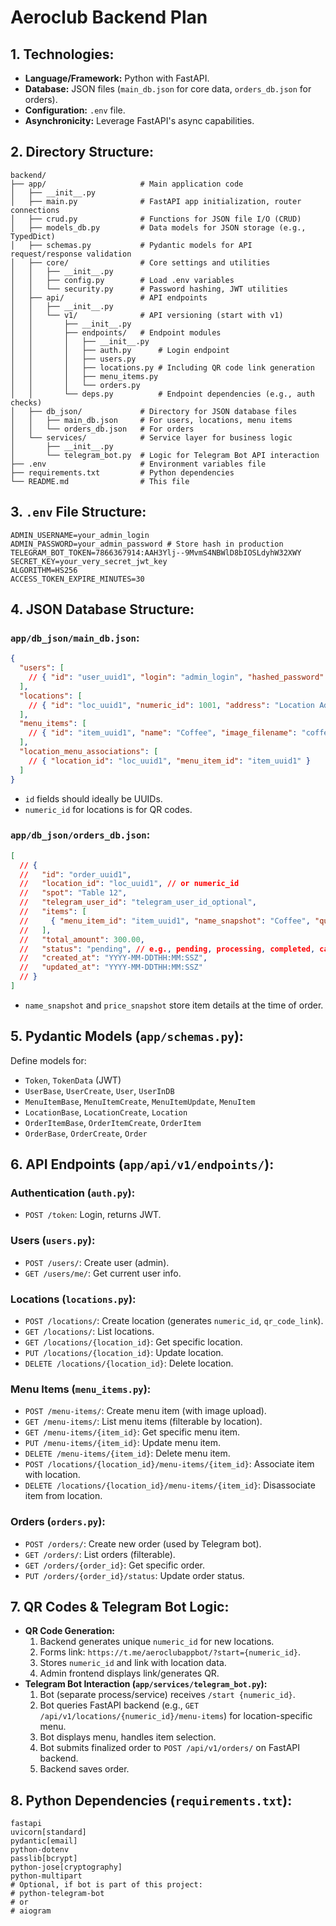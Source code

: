 # Aeroclub Backend Plan

## 1. Technologies:
*   **Language/Framework:** Python with FastAPI.
*   **Database:** JSON files (`main_db.json` for core data, `orders_db.json` for orders).
*   **Configuration:** `.env` file.
*   **Asynchronicity:** Leverage FastAPI's async capabilities.

## 2. Directory Structure:
```
backend/
├── app/                     # Main application code
│   ├── __init__.py
│   ├── main.py              # FastAPI app initialization, router connections
│   ├── crud.py              # Functions for JSON file I/O (CRUD)
│   ├── models_db.py         # Data models for JSON storage (e.g., TypedDict)
│   ├── schemas.py           # Pydantic models for API request/response validation
│   ├── core/                # Core settings and utilities
│   │   ├── __init__.py
│   │   ├── config.py        # Load .env variables
│   │   └── security.py      # Password hashing, JWT utilities
│   ├── api/                 # API endpoints
│   │   ├── __init__.py
│   │   └── v1/              # API versioning (start with v1)
│   │       ├── __init__.py
│   │       ├── endpoints/   # Endpoint modules
│   │       │   ├── __init__.py
│   │       │   ├── auth.py      # Login endpoint
│   │       │   ├── users.py
│   │       │   ├── locations.py # Including QR code link generation
│   │       │   ├── menu_items.py
│   │       │   └── orders.py
│   │       └── deps.py          # Endpoint dependencies (e.g., auth checks)
│   ├── db_json/             # Directory for JSON database files
│   │   ├── main_db.json     # For users, locations, menu items
│   │   └── orders_db.json   # For orders
│   └── services/            # Service layer for business logic
│       ├── __init__.py
│       └── telegram_bot.py  # Logic for Telegram Bot API interaction
├── .env                     # Environment variables file
├── requirements.txt         # Python dependencies
└── README.md                # This file
```

## 3. `.env` File Structure:
```dotenv
ADMIN_USERNAME=your_admin_login
ADMIN_PASSWORD=your_admin_password # Store hash in production
TELEGRAM_BOT_TOKEN=7866367914:AAH3Ylj--9MvmS4NBWlD8bIOSLdyhW32XWY
SECRET_KEY=your_very_secret_jwt_key
ALGORITHM=HS256
ACCESS_TOKEN_EXPIRE_MINUTES=30
```

## 4. JSON Database Structure:

### `app/db_json/main_db.json`:
```json
{
  "users": [
    // { "id": "user_uuid1", "login": "admin_login", "hashed_password": "hashed_admin_password" }
  ],
  "locations": [
    // { "id": "loc_uuid1", "numeric_id": 1001, "address": "Location Address 1", "qr_code_link": "https://t.me/aeroclubappbot/?start=1001" }
  ],
  "menu_items": [
    // { "id": "item_uuid1", "name": "Coffee", "image_filename": "coffee.png", "price": 150.00 }
  ],
  "location_menu_associations": [
    // { "location_id": "loc_uuid1", "menu_item_id": "item_uuid1" }
  ]
}
```
*   `id` fields should ideally be UUIDs.
*   `numeric_id` for locations is for QR codes.

### `app/db_json/orders_db.json`:
```json
[
  // {
  //   "id": "order_uuid1",
  //   "location_id": "loc_uuid1", // or numeric_id
  //   "spot": "Table 12",
  //   "telegram_user_id": "telegram_user_id_optional",
  //   "items": [
  //     { "menu_item_id": "item_uuid1", "name_snapshot": "Coffee", "quantity": 2, "price_snapshot": 150.00 }
  //   ],
  //   "total_amount": 300.00,
  //   "status": "pending", // e.g., pending, processing, completed, cancelled
  //   "created_at": "YYYY-MM-DDTHH:MM:SSZ",
  //   "updated_at": "YYYY-MM-DDTHH:MM:SSZ"
  // }
]
```
*   `name_snapshot` and `price_snapshot` store item details at the time of order.

## 5. Pydantic Models (`app/schemas.py`):
Define models for:
*   `Token`, `TokenData` (JWT)
*   `UserBase`, `UserCreate`, `User`, `UserInDB`
*   `MenuItemBase`, `MenuItemCreate`, `MenuItemUpdate`, `MenuItem`
*   `LocationBase`, `LocationCreate`, `Location`
*   `OrderItemBase`, `OrderItemCreate`, `OrderItem`
*   `OrderBase`, `OrderCreate`, `Order`

## 6. API Endpoints (`app/api/v1/endpoints/`):

### Authentication (`auth.py`):
*   `POST /token`: Login, returns JWT.

### Users (`users.py`):
*   `POST /users/`: Create user (admin).
*   `GET /users/me/`: Get current user info.

### Locations (`locations.py`):
*   `POST /locations/`: Create location (generates `numeric_id`, `qr_code_link`).
*   `GET /locations/`: List locations.
*   `GET /locations/{location_id}`: Get specific location.
*   `PUT /locations/{location_id}`: Update location.
*   `DELETE /locations/{location_id}`: Delete location.

### Menu Items (`menu_items.py`):
*   `POST /menu-items/`: Create menu item (with image upload).
*   `GET /menu-items/`: List menu items (filterable by location).
*   `GET /menu-items/{item_id}`: Get specific menu item.
*   `PUT /menu-items/{item_id}`: Update menu item.
*   `DELETE /menu-items/{item_id}`: Delete menu item.
*   `POST /locations/{location_id}/menu-items/{item_id}`: Associate item with location.
*   `DELETE /locations/{location_id}/menu-items/{item_id}`: Disassociate item from location.

### Orders (`orders.py`):
*   `POST /orders/`: Create new order (used by Telegram bot).
*   `GET /orders/`: List orders (filterable).
*   `GET /orders/{order_id}`: Get specific order.
*   `PUT /orders/{order_id}/status`: Update order status.

## 7. QR Codes & Telegram Bot Logic:

*   **QR Code Generation:**
    1.  Backend generates unique `numeric_id` for new locations.
    2.  Forms link: `https://t.me/aeroclubappbot/?start={numeric_id}`.
    3.  Stores `numeric_id` and link with location data.
    4.  Admin frontend displays link/generates QR.
*   **Telegram Bot Interaction (`app/services/telegram_bot.py`):**
    1.  Bot (separate process/service) receives `/start {numeric_id}`.
    2.  Bot queries FastAPI backend (e.g., `GET /api/v1/locations/{numeric_id}/menu-items`) for location-specific menu.
    3.  Bot displays menu, handles item selection.
    4.  Bot submits finalized order to `POST /api/v1/orders/` on FastAPI backend.
    5.  Backend saves order.

## 8. Python Dependencies (`requirements.txt`):
```
fastapi
uvicorn[standard]
pydantic[email]
python-dotenv
passlib[bcrypt]
python-jose[cryptography]
python-multipart
# Optional, if bot is part of this project:
# python-telegram-bot
# or
# aiogram
